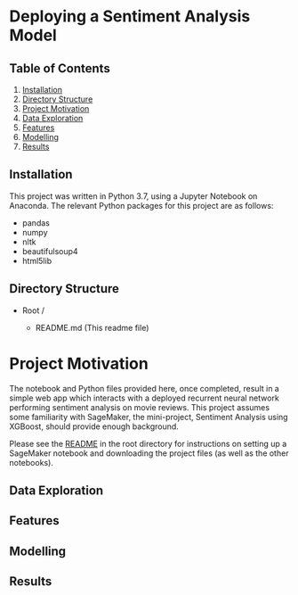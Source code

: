 # Deploying a Sentiment Analysis Model

## Table of Contents

1. [Installation](#installation)
2. [Directory Structure](#directoryStructure)
3. [Project Motivation](#motivation)
4. [Data Exploration](#exploration)
5. [Features](#features)
6. [Modelling](#modelling)
7. [Results](#results)

## Installation <a name="installation"></a>
This project was written in Python 3.7, using a Jupyter Notebook on Anaconda. 
The relevant Python packages for this project are as follows:

- pandas
- numpy
- nltk
- beautifulsoup4
- html5lib

## Directory Structure <a name="directoryStructure"></a>

- Root /

    - README.md  (This readme file)
    
 # Project Motivation <a name="motivation" />


The notebook and Python files provided here, once completed, result in a simple web app which interacts
with a deployed recurrent neural network performing sentiment analysis on movie reviews. 
This project assumes some familiarity with SageMaker, the mini-project, Sentiment Analysis using XGBoost, 
should provide enough background.

Please see the [README](https://github.com/udacity/sagemaker-deployment/tree/master/README.md) in the root directory for instructions on setting up a SageMaker notebook and downloading the project files (as well as the other notebooks).

## Data Exploration <a name="exploration" />

## Features 

## Modelling <a name="modelling" />

## Results <a name="results" />